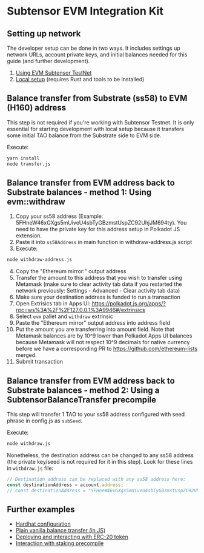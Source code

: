 # Subtensor EVM Integration Kit


## Setting up network

The developer setup can be done in two ways. It includes settings up network URLs, account private keys, and initial balances needed for this guide (and further development).

1. [Using EVM Subtensor TestNet](docs/running-on-testnet.md)
2. [Local setup](docs/running-locally.md) (requires Rust and tools to be installed)

## Balance transfer from Substrate (ss58) to EVM (H160) address

This step is not required if you're working with Subtensor Testnet. It is only essential for starting development with local setup because it transfers some initial TAO balance from the Substrate side to EVM side.

Execute:

```bash
yarn install
node transfer.js
```

## Balance transfer from EVM address back to Substrate balances - method 1: Using evm::withdraw

1. Copy your ss58 address (Example: 5FHneW46xGXgs5mUiveU4sbTyGBzmstUspZC92UhjJM694ty). You need to have the private key for this address setup in Polkadot JS extension.
2. Paste it into `ss58Address` in main function in withdraw-address.js script 
3. Execute:

```bash
node withdraw-address.js
```

4. Copy the "Ethereum mirror:" output address
5. Transfer the amount to this address that you wish to transfer using Metamask (make sure to clear activity tab data if you restarted the network previously: Settings - Advanced - Clear activity tab data)
6. Make sure your destination address is funded to run a transaction
7. Open Extrisics tab in Apps UI: https://polkadot.js.org/apps/?rpc=ws%3A%2F%2F127.0.0.1%3A9946#/extrinsics
8. Select `evm` pallet and `withdraw` extrinsic 
9. Paste the "Ethereum mirror" output address into address field
10. Put the amount you are transferring into amount field. Note that Metamask balances are by 10^9 lower than Polkadot Apps UI balances because Metamask will not respect 10^9 decimals for native currency before we have a corresponding PR to https://github.com/ethereum-lists merged.
11. Submit transaction

## Balance transfer from EVM address back to Substrate balances - method 2: Using a SubtensorBalanceTransfer precompile

This step will transfer 1 TAO to your ss58 address configured with seed phrase in config.js as `subSeed`.

Execute:

```bash
node withdraw.js
```

Nonetheless, the destination address can be changed to any ss58 address (the private key/seed is not required for it in this step). Look for these lines in `withdraw.js` file:

```javascript
// Destination address can be replaced with any ss58 address here:
const destinationAddress = account.address;
// const destinationAddress = "5FHneW46xGXgs5mUiveU4sbTyGBzmstUspZC92UhjJM694ty";
```

## Further examples

- [Hardhat configuration](docs/hardhat-config.md)
- [Plain vanilla balance transfer (in JS)](docs/plain-vanilla-balance-transfer.md)
- [Deploying and interacting with ERC-20 token](https://github.com/gztensor/subtensor-erc20)
- [Interaction with staking precompile](docs/staking-precompile.md)

